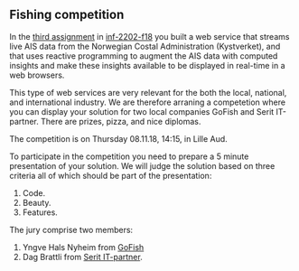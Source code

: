 ## Fishing competition

In the  [third assignment](https://github.com/uit-inf-2202-f18/assignment-3) in [inf-2202-f18](https://uit-inf-2202-f18.github.io/) you built a web service that streams live AIS data from the Norwegian Costal Administration (Kystverket), and that uses reactive programming to augment the AIS data with computed insights and make these insights available to be displayed in real-time in a web browsers.

This type of web services are very relevant for the both the local, national, and international industry. We are therefore arraning a competetion where you can display your solution for two local companies GoFish and Serit IT-partner. There are prizes, pizza, and nice diplomas.

The competition is on Thursday 08.11.18, 14:15, in Lille Aud.

To participate in the competition you need to prepare a 5 minute presentation of your solution. We will judge the solution based on three criteria all of which should be part of the presentation:
1. Code.
2. Beauty.
3. Features.

The jury comprise two members:
1. Yngve Hals Nyheim from [GoFish](https://gofish.no/gofish-pro)
2. Dag Brattli from [Serit IT-partner](https://serit.no/).
